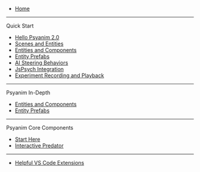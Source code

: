 <!-- docs/_sidebar.md -->

* [Home](/ "Psyanim 2.0")
---
Quick Start
* [Hello Psyanim 2.0](/quick_start/hello_psyanim_2.md "Hello Psyanim 2.0")
* [Scenes and Entities](/quick_start/scenes_and_entities.md "Scenes and Entities")
* [Entities and Components](/coming_soon.md "Entities and Components")
* [Entity Prefabs](/coming_soon.md "Entity Prefabs")
* [AI Steering Behaviors](/coming_soon.md "AI Steering Behaviors")
* [JsPsych Integration](/coming_soon.md "JsPsych Integration")
* [Experiment Recording and Playback](/coming_soon.md "Experiment Recording and Playback")
---
Psyanim In-Depth
* [Entities and Components](/coming_soon.md "Entities and Components")
* [Entity Prefabs](/coming_soon.md "Entity Prefabs")
---
Psyanim Core Components
* [Start Here](/psyanim_core_examples/start_here.md "Psyanim Core Usage Examples")
* [Interactive Predator](/coming_soon.md "Interactive Predator Example")
---
* [Helpful VS Code Extensions](/helpful_vscode_extensions.md "Helpful VS Code Extensions")